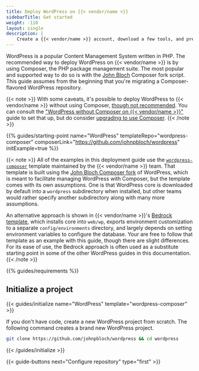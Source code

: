 ```yaml
---
title: Deploy WordPress on {{< vendor/name >}}
sidebarTitle: Get started
weight: -110
layout: single
description: |
    Create a {{< vendor/name >}} account, download a few tools, and prepare to deploy WordPress using Composer.
---
```


WordPress is a popular Content Management System written in PHP. The recommended way to deploy WordPress on {{< vendor/name >}} is by using Composer, the PHP package management suite. The most popular and supported way to do so is with the [John Bloch](https://github.com/johnpbloch/wordpress) Composer fork script. This guide assumes from the beginning that you're migrating a Composer-flavored WordPress repository. 

{{< note >}}
With some caveats, it's possible to deploy WordPress to {{< vendor/name >}} without using Composer, [though not recommended](/guides/wordpress/composer/_index.md). You can consult the ["WordPress without Composer on {{< vendor/name >}}"](/guides/wordpress/vanilla/_index.md) guide to set that up, but do consider [upgrading to use Composer](/guides/wordpress/composer/migrate.md).
{{< /note >}}

{{% guides/starting-point name="WordPress" templateRepo="wordpress-composer" composerLink="https://github.com/johnpbloch/wordpress" initExample=true %}}

{{< note >}}
All of the examples in this deployment guide use the [`wordpress-composer`](https://github.com/platformsh-templates/wordpress-composer) template maintained by the {{< vendor/name >}} team. That template is built using the [John Bloch Composer fork](https://github.com/johnpbloch/wordpress) of WordPress, which is meant to facilitate managing WordPress with Composer, but the template comes with its own assumptions. One is that WordPress core is downloaded by default into a `wordpress` subdirectory when installed, but other teams would rather specify another subdirectory along with many more assumptions. 

An alternative approach is shown in {{< vendor/name >}}'s [Bedrock template](https://github.com/platformsh-templates/wordpress-bedrock), which installs core into `web/wp`, exports environment customization to a separate `config/environments` directory, and largely depends on setting environment variables to configure the database. Your are free to follow that template as an example with this guide, though there are slight differences. For its ease of use, the Bedrock approach is often used as a substitute starting point in some of the other WordPress guides in this documentation.
{{< /note >}}

{{% guides/requirements %}}

## Initialize a project

{{< guides/initialize name="WordPress" template="wordpress-composer" >}}

If you don't have code, create a new WordPress project from scratch.
The following command creates a brand new WordPress project.

```bash
git clone https://github.com/johnpbloch/wordpress && cd wordpress
```

{{< /guides/initialize >}}

{{< guide-buttons next="Configure repository" type="first" >}}
